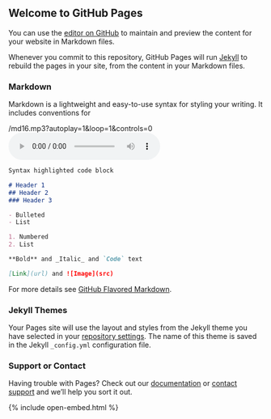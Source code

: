 ## Welcome to GitHub Pages

You can use the [editor on GitHub](https://github.com/bigpianist/arconawebsite/edit/master/README.md) to maintain and preview the content for your website in Markdown files.

Whenever you commit to this repository, GitHub Pages will run [Jekyll](https://jekyllrb.com/) to rebuild the pages in your site, from the content in your Markdown files.

### Markdown

Markdown is a lightweight and easy-to-use syntax for styling your writing. It includes conventions for

/md16.mp3?autoplay=1&loop=1&controls=0
<audio controls>
  <source src="https://bigpianist.github.io/arconaexecutivesummary/md16.mp3" type="audio/mpeg">
</audio>

<script type="text/javascript">
	var wavesurfer = WaveSurfer.create({
	    container: '#waveform',
	    waveColor: 'violet',
	    progressColor: 'purple'
	});
	wavesurfer.load('https://bigpianist.github.io/arconaexecutivesummary/emotions3.wav');
</script>

```markdown
Syntax highlighted code block

# Header 1
## Header 2
### Header 3

- Bulleted
- List

1. Numbered
2. List

**Bold** and _Italic_ and `Code` text

[Link](url) and ![Image](src)
```

For more details see [GitHub Flavored Markdown](https://guides.github.com/features/mastering-markdown/).

### Jekyll Themes

Your Pages site will use the layout and styles from the Jekyll theme you have selected in your [repository settings](https://github.com/bigpianist/arconawebsite/settings). The name of this theme is saved in the Jekyll `_config.yml` configuration file.

### Support or Contact

Having trouble with Pages? Check out our [documentation](https://help.github.com/categories/github-pages-basics/) or [contact support](https://github.com/contact) and we’ll help you sort it out.

{% include open-embed.html %}

<script src="https://unpkg.com/wavesurfer.js"></script>
